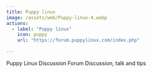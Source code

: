 ```yaml
---
title: Puppy linux
image: /assets/web/Puppy-linux-4.webp
actions:
  - label: "Puppy linux"
    icon: puppy
    url: "https://forum.puppylinux.com/index.php"
    
---
```


Puppy Linux Discussion Forum
Discussion, talk and tips
